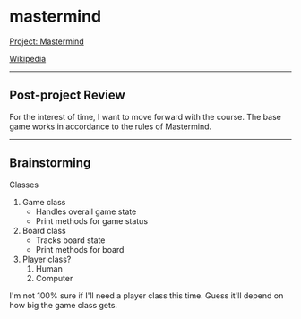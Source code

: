 # mastermind
[Project: Mastermind](https://www.theodinproject.com/lessons/ruby-mastermind)

[Wikipedia](https://en.wikipedia.org/wiki/Mastermind_(board_game))

---

## Post-project Review

For the interest of time, I want to move forward with the course. The base game works in accordance to the rules of Mastermind.

---

## Brainstorming

Classes
1. Game class
    - Handles overall game state
    - Print methods for game status
2. Board class
    - Tracks board state
    - Print methods for board
3. Player class?
    1. Human
    2. Computer

I'm not 100% sure if I'll need a player class this time. Guess it'll depend on how big the game class gets.